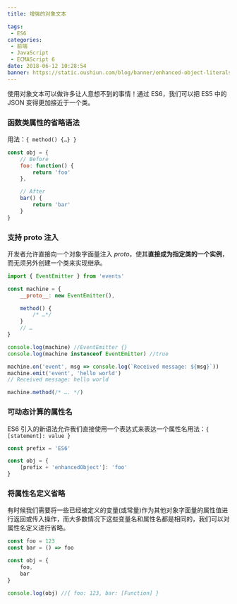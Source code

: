 ```yaml
---
title: 增强的对象文本

tags:
 - ES6
categories:
 - 前端
 - JavaScript
 - ECMAScript 6
date: 2018-06-12 10:28:54
banner: https://static.oushiun.com/blog/banner/enhanced-object-literals.jpg
---
```


使用对象文本可以做许多让人意想不到的事情！通过 ES6，我们可以把 ES5 中的 JSON 变得更加接近于一个类。

<!-- more -->

### 函数类属性的省略语法

用法：`{ method() {…} }`

```javascript
const obj = {
    // Before
    foo: function() {
        return 'foo'
    },

    // After
    bar() {
        return 'bar'
    }
}
```

### 支持 proto 注入

开发者允许直接向一个对象字面量注入 _proto_，使其**直接成为指定类的一个实例**，而无须另外创建一个类来实现继承。

```javascript
import { EventEmitter } from 'events'

const machine = {
    __proto__: new EventEmitter(),

    method() {
        /* …*/
    }
    // …
}

console.log(machine) //EventEmitter {}
console.log(machine instanceof EventEmitter) //true

machine.on('event', msg => console.log(`Received message: ${msg}`))
machine.emit('event', 'hello world')
// Received message: hello world

machine.method(/* …. */)
```

### 可动态计算的属性名

ES6 引入的新语法允许我们直接使用一个表达式来表达一个属性名用法：`{ [statement]: value }`

```javascript
const prefix = 'ES6'

const obj = {
    [prefix + 'enhancedObject']: 'foo'
}
```

### 将属性名定义省略

有时候我们需要将一些已经被定义的变量(或常量)作为其他对象字面量的属性值进行返回或传入操作，而大多数情况下这些变量名和属性名都是相同的，我们可以对属性名定义进行省略。

```javascript
const foo = 123
const bar = () => foo

const obj = {
    foo,
    bar
}

console.log(obj) //{ foo: 123, bar: [Function] }
```
